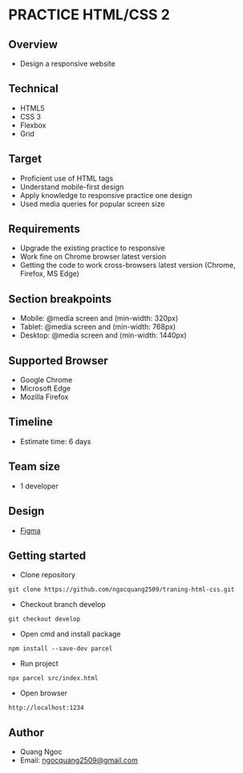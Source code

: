 # PRACTICE HTML/CSS 2

## Overview

- Design a responsive website

## Technical

- HTML5
- CSS 3
- Flexbox
- Grid

## Target

- Proficient use of HTML tags
- Understand mobile-first design
- Apply knowledge to responsive practice one design
- Used media queries for popular screen size

## Requirements

- Upgrade the existing practice to responsive
- Work fine on Chrome browser latest version
- Getting the code to work cross-browsers latest version (Chrome, Firefox, MS Edge)

## Section breakpoints

- Mobile: @media screen and (min-width: 320px)
- Tablet: @media screen and (min-width: 768px)
- Desktop: @media screen and (min-width: 1440px)

## Supported Browser

- Google Chrome
- Microsoft Edge
- Mozilla Firefox

## Timeline

- Estimate time: 6 days

## Team size

- 1 developer

## Design

- [Figma](https://www.figma.com/file/D65OHCz4xqAK1Y4FF4TLmaS2/Hofmann-UI-Kit?node-id=0%3A1)

## Getting started

- Clone repository

```
git clone https://github.com/ngocquang2509/traning-html-css.git
```

- Checkout branch develop

```
git checkout develop
```

- Open cmd and install package

```
npm install --save-dev parcel
```

- Run project

```
npx parcel src/index.html
```

- Open browser

```
http://localhost:1234
```

## Author

- Quang Ngoc
- Email: ngocquang2509@gmail.com
